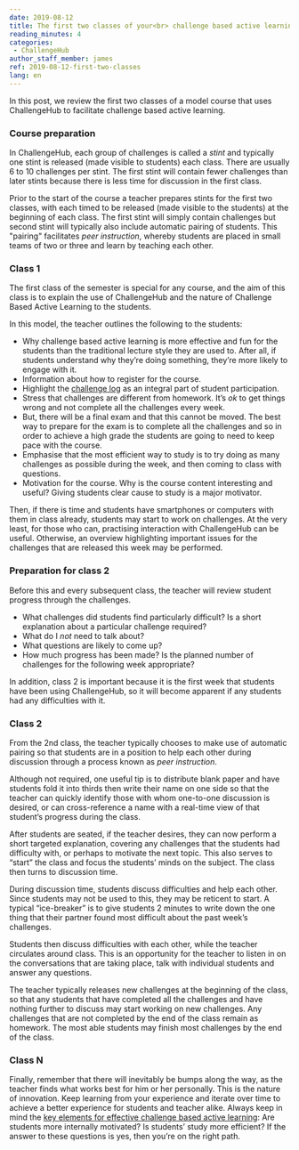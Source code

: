 ```yaml
---
date: 2019-08-12
title: The first two classes of your<br> challenge based active learning course
reading_minutes: 4
categories:
 - ChallengeHub
author_staff_member: james
ref: 2019-08-12-first-two-classes
lang: en
---
```

In this post, we review the first two classes of a model course that uses ChallengeHub to facilitate challenge based active learning.

### Course preparation

In ChallengeHub, each group of challenges is called a *stint* and typically one stint is released (made visible to students) each class.
There are usually 6 to 10 challenges per stint.
The first stint will contain fewer challenges than later stints because there is less time for discussion in the first class.

Prior to the start of the course a teacher prepares stints for the first two classes, with each timed to be released (made visible to the students) at the beginning of each class.
The first stint will simply contain challenges but second stint will typically also include automatic pairing of students. This "pairing" facilitates *peer instruction*, whereby students are placed in small teams of two or three and learn by teaching each other.

### Class 1

The first class of the semester is special for any course, and the aim of this class is to explain the use of ChallengeHub and the nature of Challenge Based Active Learning to the students.

In this model, the teacher outlines the following to the students:

- Why challenge based active learning is more effective and fun for the students than the traditional lecture style they are used to. After all, if students understand why they’re doing something, they’re more likely to engage with it.
- Information about how to register for the course.
- Highlight the [challenge log](/en/2019/08/11/the-challenge-log/) as an integral part of student participation.
- Stress that challenges are different from homework. It’s *ok* to get things wrong and not complete all the challenges every week.
- But, there will be a final exam and that this cannot be moved. The best way to prepare for the exam is to complete all the challenges and so in order to achieve a high grade the students are going to need to keep pace with the course.
- Emphasise that the most efficient way to study is to try doing as many challenges as possible during the week, and then coming to class with questions.
- Motivation for the course. Why is the course content interesting and useful? Giving students clear cause to study is a major motivator.

Then, if there is time and students have smartphones or computers with them in class already, students may start to work on challenges. At the very least, for those who can, practising interaction with ChallengeHub can be useful. Otherwise, an overview highlighting important issues for the challenges that are released this week may be performed.

### Preparation for class 2

Before this and every subsequent class, the teacher will review student progress through the challenges.

- What challenges did students find particularly difficult? Is a short explanation about a particular challenge required?
- What do I *not* need to talk about?
- What questions are likely to come up?
- How much progress has been made? Is the planned number of challenges for the following week appropriate?

In addition, class 2 is important because it is the first week that students have been using ChallengeHub, so it will become apparent if any students had any difficulties with it.

### Class 2

From the 2nd class, the teacher typically chooses to make use of automatic pairing so that students are in a position to help each other during discussion through a process known as *peer instruction*.

Although not required, one useful tip is to distribute blank paper and have students fold it into thirds then write their name on one side so that the teacher can quickly identify those with whom one-to-one discussion is desired, or can cross-reference a name with a real-time view of that student’s progress during the class.

After students are seated, if the teacher desires, they can now perform a short targeted explanation, covering any challenges that the students had difficulty with, or perhaps to motivate the next topic.
This also serves to “start” the class and focus the students’ minds on the subject.
The class then turns to discussion time.

During discussion time, students discuss difficulties and help each other.
Since students may not be used to this, they may be reticent to start.
A typical “ice-breaker” is to give students 2 minutes to write down the one thing that their partner found most difficult about the past week’s challenges.

Students then discuss difficulties with each other, while the teacher circulates around class. This is an opportunity for the teacher to listen in on the conversations that are taking place, talk with individual students and answer any questions.

The teacher typically releases new challenges at the beginning of the class, so that any students that have completed all the challenges and have nothing further to discuss may start working on new challenges.
Any challenges that are not completed by the end of the class remain as homework.
The most able students may finish most challenges by the end of the class.

### Class N

Finally, remember that there will inevitably be bumps along the way, as the teacher finds what works best for him or her personally.
This is the nature of innovation.
Keep learning from your experience and iterate over time to achieve a better experience for students and teacher alike.
Always keep in mind the [key elements for effective challenge based active learning](/en/2019/08/10/two-key-elements-for-effective-cbal/): Are students more internally motivated?
Is students’ study more efficient?
If the answer to these questions is yes, then you’re on the right path.
